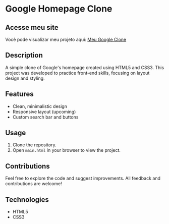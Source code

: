 # Google Homepage Clone

## Acesse meu site

Você pode visualizar meu projeto aqui: [Meu Google Clone](https://emiemi17.github.io/google-clone/index.html)

## Description
A simple clone of Google's homepage created using HTML5 and CSS3. This project was developed to practice front-end skills, focusing on layout design and styling.

## Features
- Clean, minimalistic design
- Responsive layout (upcoming)
- Custom search bar and buttons

## Usage
1. Clone the repository.
2. Open `main.html` in your browser to view the project.

## Contributions
Feel free to explore the code and suggest improvements. All feedback and contributions are welcome!

## Technologies
- HTML5
- CSS3
